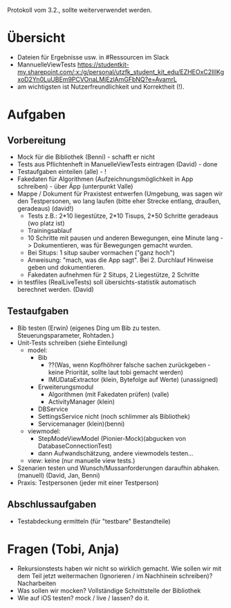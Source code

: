 Protokoll vom 3.2., sollte weiterverwendet werden.

# Übersicht
- Dateien für Ergebnisse usw. in #Ressourcen im Slack
- MannuelleViewTests https://studentkit-my.sharepoint.com/:x:/g/personal/utzfk_student_kit_edu/EZHEOxC2IIlKgxoD2Yn0LuUBEm9PCVOnaLMjEzlAmGFbNQ?e=AvamrL
- am wichtigsten ist Nutzerfreundlichkeit und Korrektheit (!).

# Aufgaben
## Vorbereitung
- Mock für die Bibliothek (Benni) - schafft er nicht
- Tests aus Pflichtenheft in ManuelleViewTests eintragen (David) - done
- Testaufgaben einteilen (alle) - !
- Fakedaten für Algorithmen (Aufzeichnungsmöglichkeit in App schreiben) - über Äpp (unterpunkt Valle)
- Mappe / Dokument für Praxistest entwerfen (Umgebung, was sagen wir den Testpersonen, wo lang laufen (bitte eher Strecke entlang, draußen, geradeaus) (david!)
  - Tests z.B.: 2\*10 liegestütze, 2\*10 Tisups, 2\*50 Schritte geradeaus (wo platz ist)
  - Trainingsablauf
  - 10 Schritte mit pausen und anderen Bewegungen, eine Minute lang -> Dokumentieren, was für Bewegungen gemacht wurden.
  - Bei Situps: 1 situp sauber vormachen ("ganz hoch")
  - Anweisung: "mach, was die App sagt". Bei 2. Durchlauf Hinweise geben und dokumentieren. 
  - Fakedaten aufnehmen für 2 Situps, 2 Liegestütze, 2 Schritte
- in testfiles (RealLiveTests) soll übersichts-statistik automatisch berechnet werden. (David)
## Testaufgaben
- Bib testen (Erwin) (eigenes Ding um Bib zu testen. Steuerungsparameter, Rohtaden.)
- Unit-Tests schreiben (siehe Einteilung)
  - model:
    - Bib 
      - ??(Was, wenn Kopfhöhrer falsche sachen zurückgeben  - keine Priorität, sollte laut tobi gemacht werden)
      - IMUDataExtractor (klein, Bytefolge auf Werte) (unassigned)
    - Erweiterungsmodul 
      - Algorithmen (mit Fakedaten prüfen) (valle)
      - ActivityManager (klein)
    - DBService
    - SettingsService nicht (noch schlimmer als Bibliothek)
    - Servicemanager (klein)(benni)
  - viewmodel: 
    - StepModeViewModel (Pionier-Mock)(abgucken von DatabaseConnectionTest)
    - dann Aufwandschätzung, andere viewmodels testen...
  - view: keine (nur manuelle view tests.)
- Szenarien testen und Wunsch/Mussanforderungen daraufhin abhaken. (manuell) (David, Jan, Benni)
- Praxis: Testpersonen (jeder mit einer Testperson)
## Abschlussaufgaben
- Testabdeckung ermitteln (für "testbare" Bestandteile)


# Fragen (Tobi, Anja)
- Rekursionstests haben wir nicht so wirklich gemacht. Wie sollen wir mit dem Teil jetzt weitermachen (Ignorieren / im Nachhinein schreiben)? Nacharbeiten
- Was sollen wir mocken? Vollständige Schnittstelle der Bibliothek
- Wie auf iOS testen? mock / live / lassen? do it.